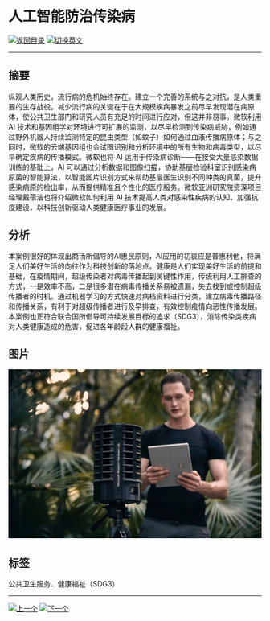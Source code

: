 # 人工智能防治传染病

[![返回目录](http://img.shields.io/badge/点击-返回目录-875A7B.svg?style=flat&colorA=8F8F8F)](/)
[![切换英文](http://img.shields.io/badge/切换-英文-875A7B.svg?style=flat&colorA=8F8F8F)](https://doc.shanghaiopen.org.cn/case/3/en_6.html)

----------

## 摘要

纵观人类历史，流行病的危机始终存在。建立一个完善的系统与之对抗，是人类重要的生存战役。减少流行病的关键在于在大规模疾病暴发之前尽早发现潜在病原体，使公共卫生部门和研究人员有充足的时间进行应对，但这并非易事。微软利用 AI 技术和基因组学对环境进行可扩展的监测，以尽早检测到传染病威胁，例如通过野外机器人持续监测特定的昆虫类型（如蚊子）如何通过血液传播病原体；与之同时，微软的云端基因组也会试图识别和分析环境中的所有生物和病毒类型，以尽早确定疾病的传播模式。微软也将 AI 运用于传染病诊断——在接受大量感染数据训练的基础上，AI 可以通过分析数据和图像扫描，协助基层检验科室识别感染病原菌的智能算法，以智能图片识别方式来帮助基层医生识别不同种类的真菌，提升感染病原的检出率，从而提供精准且个性化的医疗服务。微软亚洲研究院资深项目经理戴蓓洁也将介绍微软如何利用 AI 技术提高人类对感染性疾病的认知、加强抗疫建设，以科技创新驱动人类健康医疗事业的发展。

## 分析

本案例很好的体现出商汤所倡导的AI惠民原则，AI应用的初衷应是普惠利他，将满足人们美好生活的向往作为科技创新的落地点。健康是人们实现美好生活的前提和基础，在疫情期间，超级传染者对病毒传播起到关键性作用，传统利用人工排查的方式，一是效率不高，二是很多潜在病毒传播关系易被遗漏，失去找到或控制超级传播者的时机。通过机器学习的方式快速对病档资料进行分类，建立病毒传播路径和传播关系，有利于对超级传播者进行及早排查，有效控制疫情向恶性传播发展。本案例也正符合联合国所倡导可持续发展目标的追求（SDG3），消除传染类疾病对人类健康造成的危害，促进各年龄段人群的健康福祉。



## 图片

![图片](3.6.1.jpg)


## 标签

公共卫生服务、健康福祉（SDG3）


----------

 [![上一个](http://img.shields.io/badge/查看-上一个-875A7B.svg?style=flat&colorA=8F8F8F)](https://doc.shanghaiopen.org.cn/case/3/5.html)
 [![下一个](http://img.shields.io/badge/查看-下一个-875A7B.svg?style=flat&colorA=8F8F8F)](https://doc.shanghaiopen.org.cn/case/3/7.html)
 
 
